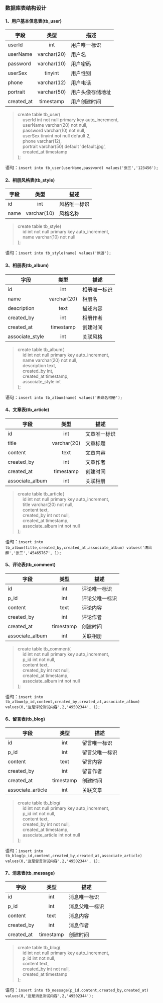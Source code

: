 ### 数据库表结构设计

#### 1、用户基本信息表(tb_user)
| 字段         | 类型           | 描述       |
| ----------- |:-------------:| ----------- |
| userId      | int       | 用户唯一标识  |
| userName    | varchar(20)        | 用户名       |
| password    | varchar(10)        | 用户密码     |
| userSex     | tinyint           | 用户性别     |
| phone       | varchar(12)        | 用户电话     |
| portrait    | varchar(50)        | 用户头像存储地址 |
| created_at  | timestamp     | 用户创建时间 |

> create table tb\_user(<br>
> &nbsp;&nbsp;&nbsp;&nbsp;userId int not null primary key auto\_increment,<br>
> &nbsp;&nbsp;&nbsp;&nbsp;userName varchar(20) not null,<br>
> &nbsp;&nbsp;&nbsp;&nbsp;password varchar(10) not null,<br>
> &nbsp;&nbsp;&nbsp;&nbsp;userSex tinyint not null default 2,<br>
> &nbsp;&nbsp;&nbsp;&nbsp;phone varchar(12),<br>
> &nbsp;&nbsp;&nbsp;&nbsp;portrait varchar(50) default 'default.jpg',<br>
> &nbsp;&nbsp;&nbsp;&nbsp;created\_at timestamp
> <br>);

语句：`insert into tb_user(userName,password) values('张三','123456');`

#### 2、相册风格表(tb_style)
| 字段         | 类型           | 描述       |
| ----------- |:-------------:| ----------- |
| id          | int       | 风格唯一标识  |
| name       | varchar(10)        | 风格名称       |

> create table tb\_style(<br>
> &nbsp;&nbsp;&nbsp;&nbsp;id int not null primary key auto\_increment,<br>
> &nbsp;&nbsp;&nbsp;&nbsp;name varchar(10) not null
> <br>);

语句：`insert into tb_style(name) values('旅游');`

#### 3、相册表(tb_album)
| 字段         | 类型           | 描述       |
| ----------- |:-------------:| ----------- |
| id          | int       | 相册唯一标识  |
| name       | varchar(20) | 相册名       |
| description     | text     | 描述内容     |
| created_by  | int       | 相册作者     |
| created_at  | timestamp     | 创建时间     |
| associate_style  | int | 关联风格 |

> create table tb\_album(<br>
> &nbsp;&nbsp;&nbsp;&nbsp;id int not null primary key auto\_increment,<br>
> &nbsp;&nbsp;&nbsp;&nbsp;name varchar(20) not null,<br>
> &nbsp;&nbsp;&nbsp;&nbsp;description text,<br>
> &nbsp;&nbsp;&nbsp;&nbsp;created\_by int,<br>
> &nbsp;&nbsp;&nbsp;&nbsp;created\_at timestamp,<br>
> &nbsp;&nbsp;&nbsp;&nbsp;associate\_style int
> <br>);

语句：`insert into tb_album(name) values('未命名相册');`

#### 4、文章表(tb_article)
| 字段         | 类型           | 描述       |
| ----------- |:-------------:| ----------- |
| id          | int       | 文章唯一标识  |
| title       | varchar(20)        | 文章标题       |
| content     | text          | 文章内容     |
| created_by  | int       | 文章作者     |
| created_at  | timestamp     | 创建时间     |
| associate_album  | int  | 关联相册 |

> create table tb\_article(<br>
> &nbsp;&nbsp;&nbsp;&nbsp;id int not null primary key auto\_increment,<br>
> &nbsp;&nbsp;&nbsp;&nbsp;title varchar(20) not null,<br>
> &nbsp;&nbsp;&nbsp;&nbsp;content text,<br>
> &nbsp;&nbsp;&nbsp;&nbsp;created\_by int not null,<br>
> &nbsp;&nbsp;&nbsp;&nbsp;created\_at timestamp,<br>
> &nbsp;&nbsp;&nbsp;&nbsp;associate\_album int not null
> <br>);

语句：`insert into tb_album(title,created_by,created_at,associate_album) values('清风醉','张三','45465767', 1);`

#### 5、评论表(tb_comment)
| 字段         | 类型           | 描述       |
| ----------- |:-------------:| ----------- |
| id          | int       | 评论唯一标识  |
| p_id          | int       | 评论父唯一标识  |
| content     | text          | 评论内容     |
| created_by  | int       | 评论作者     |
| created_at  | timestamp     | 创建时间     |
| associate_album  | int  | 关联相册 |

> create table tb\_comment(<br>
> &nbsp;&nbsp;&nbsp;&nbsp;id int not null primary key auto\_increment,<br>
> &nbsp;&nbsp;&nbsp;&nbsp;p\_id int not null,<br>
> &nbsp;&nbsp;&nbsp;&nbsp;content text,<br>
> &nbsp;&nbsp;&nbsp;&nbsp;created\_by int not null,<br>
> &nbsp;&nbsp;&nbsp;&nbsp;created\_at timestamp,<br>
> &nbsp;&nbsp;&nbsp;&nbsp;associate\_album int not null
> <br>);

语句：`insert into tb_album(p_id,content,created_by,created_at,associate_album) values(0,'这是评论测试内容',2,'49502344', 1);`

#### 6、留言表(tb_blog)
| 字段         | 类型           | 描述       |
| ----------- |:-------------:| ----------- |
| id          | int       | 留言唯一标识  |
| p_id          | int       | 留言父唯一标识  |
| content     | text          | 留言内容     |
| created_by  | int       | 留言作者     |
| created_at  | timestamp     | 创建时间     |
| associate_article  | int  | 关联文章 |

> create table tb\_blog(<br>
> &nbsp;&nbsp;&nbsp;&nbsp;id int not null primary key auto\_increment,<br>
> &nbsp;&nbsp;&nbsp;&nbsp;p\_id int not null,<br>
> &nbsp;&nbsp;&nbsp;&nbsp;content text,<br>
> &nbsp;&nbsp;&nbsp;&nbsp;created\_by int not null,<br>
> &nbsp;&nbsp;&nbsp;&nbsp;created\_at timestamp,<br>
> &nbsp;&nbsp;&nbsp;&nbsp;associate\_article int not null
> <br>);

语句：`insert into tb_blog(p_id,content,created_by,created_at,associate_article) values(0,'这是留言测试内容',2,'49502344', 1);`

#### 7、消息表(tb_message)
| 字段         | 类型           | 描述       |
| ----------- |:-------------:| ----------- |
| id          | int       | 消息唯一标识  |
| p_id          | int       | 消息父唯一标识  |
| content     | text          | 消息内容     |
| created_by  | int       | 消息作者     |
| created_at  | timestamp     | 创建时间     |

> create table tb\_blog(<br>
> &nbsp;&nbsp;&nbsp;&nbsp;id int not null primary key auto\_increment,<br>
> &nbsp;&nbsp;&nbsp;&nbsp;p\_id int not null,<br>
> &nbsp;&nbsp;&nbsp;&nbsp;content text,<br>
> &nbsp;&nbsp;&nbsp;&nbsp;created\_by int not null,<br>
> &nbsp;&nbsp;&nbsp;&nbsp;created\_at timestamp
> <br>);

语句：`insert into tb_message(p_id,content,created_by,created_at) values(0,'这是消息测试内容',2,'49502344');`